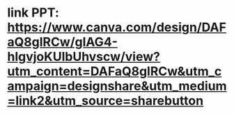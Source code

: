 # link PPT: https://www.canva.com/design/DAFaQ8glRCw/glAG4-hlgvjoKUlbUhvscw/view?utm_content=DAFaQ8glRCw&utm_campaign=designshare&utm_medium=link2&utm_source=sharebutton

